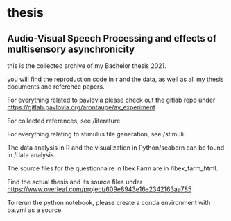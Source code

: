 # thesis
## Audio-Visual Speech Processing and effects of multisensory asynchronicity
this is the collected archive of my Bachelor thesis 2021.

you will find the reproduction code in r and the data, as well as all my thesis documents and reference papers.

For everything related to pavlovia please check out the gitlab repo under
https://gitlab.pavlovia.org/arontaupe/av_experiment

For collected references, see /literature.

For everything relating to stimulus file generation, see /stimuli.

The data analysis in R and the visualization in Python/seaborn can be found in /data analysis.

The source files for the questionnaire in Ibex Farm are in /ibex_farm_html.

Find the actual thesis and its source files under
https://www.overleaf.com/project/609e8943e16e2342163aa785

To rerun the python notebook, please create a conda environment with ba.yml as a source.
